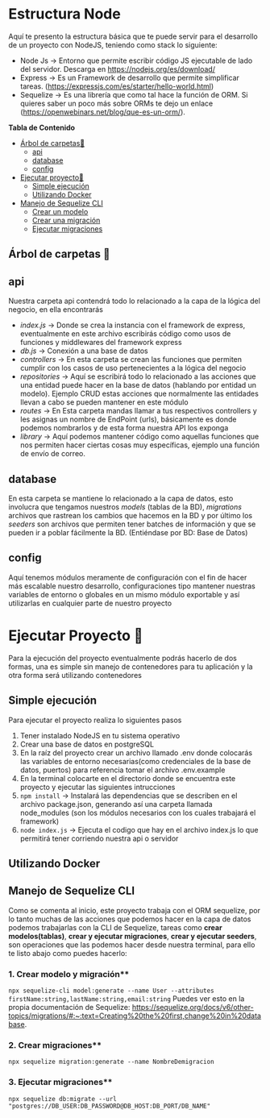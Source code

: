 # Estructura Node

Aquí te presento la estructura básica que te puede servir para el desarrollo de un proyecto con NodeJS, teniendo como stack lo siguiente:

- Node Js -> Entorno que permite escribir código JS ejecutable de lado del servidor. Descarga en https://nodejs.org/es/download/
- Express -> Es un Framework de desarrollo que permite simplificar tareas. (https://expressjs.com/es/starter/hello-world.html)
- Sequelize -> Es una librería que como tal hace la función de ORM. Si quieres saber un poco más sobre ORMs te dejo un enlace (https://openwebinars.net/blog/que-es-un-orm/).

**Tabla de Contenido**

- [Árbol de carpetas📁](#árbol-de-carpetas-📁)
  - [api](#api)
  - [database](#database)
  - [config](#config)
- [Ejecutar proyecto🚀](#ejecutar-proyecto-🚀)
  - [Simple ejecución](#simple-ejecución)
  - [Utilizando Docker](#utilizando-docker)
- [Manejo de Sequelize CLI](#manejo-de-sequelize-cli)
  - [Crear un modelo](#1-crear-modelo-y-migración)
  - [Crear una migración](#2-crear-migraciones)
  - [Ejecutar migraciones](#3-ejecutar-migraciones)

## Árbol de carpetas 📁

## api

Nuestra carpeta api contendrá todo lo relacionado a la capa de la lógica del negocio, en ella encontrarás

- _index.js_ -> Donde se crea la instancia con el framework de express, eventualmente en este archivo escribirás código como usos de funciones y middlewares del framework express
- _db.js_ -> Conexión a una base de datos
- _controllers_ -> En esta carpeta se crean las funciones que permiten cumplir con los casos de uso pertenecientes a la lógica del negocio
- _repositories_ -> Aquí se escribirá todo lo relacionado a las acciones que una entidad puede hacer en la base de datos (hablando por entidad un modelo). Ejemplo CRUD estas acciones que normalmente las entidades llevan a cabo se pueden mantener en este módulo
- _routes_ -> En Esta carpeta mandas llamar a tus respectivos controllers y les asignas un nombre de EndPoint (urls), básicamente es donde podemos nombrarlos y de esta forma nuestra API los exponga
- _library_ -> Aquí podemos mantener código como aquellas funciones que nos permiten hacer ciertas cosas muy específicas, ejemplo una función de envío de correo.

## database

En esta carpeta se mantiene lo relacionado a la capa de datos, esto involucra que tengamos nuestros _models_ (tablas de la BD), _migrations_ archivos que rastrean los cambios que hacemos en la BD y por último los _seeders_ son archivos que permiten tener batches de información y que se pueden ir a poblar fácilmente la BD. (Entiéndase por BD: Base de Datos)

## config

Aquí tenemos módulos meramente de configuración con el fin de hacer más escalable nuestro desarrollo, configuraciones tipo mantener nuestras variables de entorno o globales en un mismo módulo exportable
y así utilizarlas en cualquier parte de nuestro proyecto

# Ejecutar Proyecto 🚀

Para la ejecución del proyecto eventualmente podrás hacerlo de dos formas, una es simple sin manejo de contenedores para tu aplicación y la otra forma será utilizando contenedores

## Simple ejecución

Para ejecutar el proyecto realiza lo siguientes pasos

1. Tener instalado NodeJS en tu sistema operativo
2. Crear una base de datos en postgreSQL
3. En la raíz del proyecto crear un archivo llamado .env donde colocarás las variables de entorno necesarias(como credenciales de la base de datos, puertos) para referencia tomar el archivo .env.example
4. En la terminal colocarte en el directorio donde se encuentra este proyecto y ejecutar las siguientes intrucciones
5. `npm install` -> Instalará las dependencias que se describen en el archivo package.json, generando así una carpeta llamada node_modules (son los módulos necesarios con los cuales trabajará el framework)
6. `node index.js` -> Ejecuta el codigo que hay en el archivo index.js lo que permitirá tener corriendo nuestra api o servidor

## Utilizando Docker

## Manejo de Sequelize CLI

Como se comenta al inicio, este proyecto trabaja con el ORM sequelize, por lo tanto muchas de las acciones que podemos hacer en la capa de datos podemos trabajarlas con la CLI de Sequelize, tareas como **crear modelos(tablas)**, **crear y ejecutar migraciones**, **crear y ejecutar seeders**, son operaciones que las podemos hacer desde nuestra terminal, para ello te listo abajo como puedes hacerlo:

### 1. Crear modelo y migración\*\*

`npx sequelize-cli model:generate --name User --attributes firstName:string,lastName:string,email:string`
Puedes ver esto en la propia documentación de Sequelize: https://sequelize.org/docs/v6/other-topics/migrations/#:~:text=Creating%20the%20first,change%20in%20database.

### 2. Crear migraciones\*\*

`npx sequelize migration:generate --name NombreDemigracion`

### 3. Ejecutar migraciones\*\*

`npx sequelize db:migrate --url "postgres://DB_USER:DB_PASSWORD@DB_HOST:DB_PORT/DB_NAME"`
